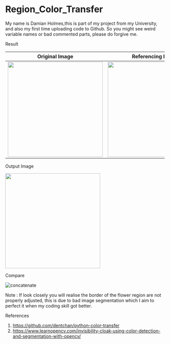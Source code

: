 # Region_Color_Transfer
My name is Damian Holmes,this is part of my project from my University, and also my first time uploading code to Github.
So you might see weird variable names or bad commented parts, please do forgive me.



Result


Original Image             |  Referencing Image
:-------------------------:|:-------------------------:
<img src="https://user-images.githubusercontent.com/26791801/79683423-a7151400-825c-11ea-9fb8-c3a32fd9f7dd.jpg" width="300" height="300">  |  <img src="https://user-images.githubusercontent.com/26791801/79683442-c3b14c00-825c-11ea-8142-e5150eb60499.jpg" width="300" height="300">


Output Image

<img src="https://user-images.githubusercontent.com/26791801/79683452-d461c200-825c-11ea-988d-cbee7da4ee00.jpg" width="300" height="300">


Compare

![concatenate](https://user-images.githubusercontent.com/26791801/79683464-e3487480-825c-11ea-867f-4f481cac1549.jpg)

Note : 
If look closely you will realise the border of the flower region are not properly adjusted, this is due to bad image segmentation which I aim to perfect it when my coding skill got better.







References
1. https://github.com/dentchan/python-color-transfer
2. https://www.learnopencv.com/invisibility-cloak-using-color-detection-and-segmentation-with-opencv/
